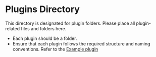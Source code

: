 # Plugins Directory

This directory is designated for plugin folders. Please place all plugin-related files and folders here.

- Each plugin should be a folder.
- Ensure that each plugin follows the required structure and naming conventions. Refer to the [Example plugin](https://github.com/Giswater/giswater-api-example-plugin)

